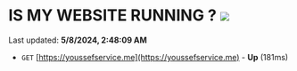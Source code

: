 # IS MY WEBSITE RUNNING ? [![](https://img.shields.io/static/v1?label=Sponsor&message=%E2%9D%A4&logo=GitHub&color=%23fe8e86)](https://github.com/sponsors/<username>)

Last updated: **5/8/2024, 2:48:09 AM**

- `GET` [https://youssefservice.me](https://youssefservice.me) - **Up** (181ms)
